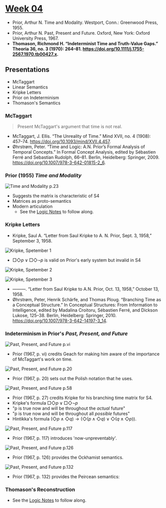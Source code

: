 # [Week 04](https://github.com/benbrastmckie/ModalHistory/tree/master?tab=readme-ov-file#week-04-prior-and-thomason-mar-3)

- Prior, Arthur N. Time and Modality. Westport, Conn.: Greenwood Press, 1955.
- Prior, Arthur N. Past, Present and Future. Oxford, New York: Oxford University Press, 1967.
- **Thomason, Richmond H. “Indeterminist Time and Truth-Value Gaps.” Theoria 36, no. 3 (1970): 264–81. https://doi.org/10.1111/j.1755-2567.1970.tb00427.x.**

## Presentations

- McTaggart
- Linear Semantics
- Kripke Letters
- Prior on Indeterminism
- Thomason's Semantics

### McTaggart

> Present McTaggart's argument that time is not real.

- McTaggart, J. Ellis. “The Unreality of Time.” Mind XVII, no. 4 (1908): 457–74. https://doi.org/10.1093/mind/XVII.4.457.
- Øhrstrøm, Peter. “Time and Logic: A.N. Prior’s Formal Analysis of Temporal Concepts.” In Formal Concept Analysis, edited by Sébastien Ferré and Sebastian Rudolph, 66–81. Berlin, Heidelberg: Springer, 2009. https://doi.org/10.1007/978-3-642-01815-2_6.

### Prior (1955) _Time and Modality_ 

![Time and Modality p.23](assets/Prior_TM_23.png)

- Suggests the matrix is characteristic of S4
- Matrices as proto-semantics
- Modern articulation
  - See the [Logic Notes](https://github.com/benbrastmckie/LogicNotes/blob/main/LogicNotesCurrent.pdf) to follow along.

### Kripke Letters

- Kripke, Saul A. “Letter from Saul Kripke to A. N. Prior, Sept. 3, 1958,” September 3, 1958.

![Kripke, Spetember 1](assets/Kripke_Sept1.png)

- $\Box\Diamond p \vee \Box\Diamond\neg p$ is valid on Prior's early system but invalid in S4

![Kripke, Spetember 2](assets/Kripke_Sept2.png)

![Kripke, Spetember 3](assets/Kripke_Sept3.png)

- ———. “Letter from Saul Kripke to A.N. Prior, Oct. 13, 1958,” October 13, 1958.
- Øhrstrøm, Peter, Henrik Schärfe, and Thomas Ploug. “Branching Time as a Conceptual Structure.” In Conceptual Structures: From Information to Intelligence, edited by Madalina Croitoru, Sébastien Ferré, and Dickson Lukose, 125–38. Berlin, Heidelberg: Springer, 2010. https://doi.org/10.1007/978-3-642-14197-3_14.

### Indeterminism in Prior's _Past, Present, and Future_

![Past, Present, and Future p.vi](assets/Prior_vi.png)

- Prior (1967, p. vi) credits Geach for making him aware of the importance of McTaggart's work on time.

![Past, Present, and Future p.20](assets/Prior_20.png)

- Prior (1967, p. 20) sets out the Polish notation that he uses.

![Past, Present, and Future p.58](assets/Prior_58.png)

- Prior (1967, p. 27) credits Kripke for his branching time matrix for S4.
- Kripke's formula $\Box\Diamond p \vee \Box\Diamond\neg p$
- "p is true now and will be throughout the _actual_ future"
- "p is true now and will be throughout all _possible_ futures"
- Hintikka's formula $(\Diamond p \wedge \Diamond q) \rightarrow (\Diamond(p \wedge \Diamond q) \vee \Diamond(q \wedge \Diamond p))$.

![Past, Present, and Future p.117](assets/Prior_117.png)

- Prior (1967, p. 117) introduces 'now-unpreventably'.

![Past, Present, and Future p.126](assets/Prior_126.png)

- Prior (1967, p. 126) provides the Ockhamist semantics.

![Past, Present, and Future p.132](assets/Prior_132.png)

- Prior (1967, p. 132) provides the Peircean semantics:

### Thomason's Reconstruction

- See the [Logic Notes](https://github.com/benbrastmckie/LogicNotes/blob/main/LogicNotesCurrent.pdf) to follow along.


